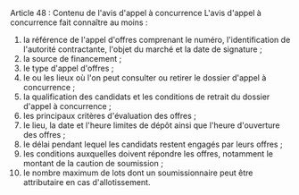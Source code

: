 Article 48 : Contenu de l'avis d'appel à concurrence
L'avis d'appel à concurrence fait connaître au moins :
1.  la référence de l'appel d'offres comprenant le numéro,
l'identification de l'autorité contractante, l'objet du marché et
la date de signature ;
2.  la source de financement ;
3.  le type d'appel d'offres ;
4.  le ou les lieux où l'on peut consulter ou retirer le dossier
d'appel à concurrence ;
5.  la qualification des candidats et les conditions de retrait du
dossier d'appel à concurrence ;
6.  les principaux critères d'évaluation des offres ;
7.  le lieu, la date et l'heure limites de dépôt ainsi que l'heure
d'ouverture des offres ;
8.  le délai pendant lequel les candidats restent engagés par leurs
offres ;
9.  les conditions auxquelles doivent répondre les offres, notamment le
montant de la caution de soumission ;
10. le nombre maximum de lots dont un soumissionnaire peut être
attributaire en cas d'allotissement.
